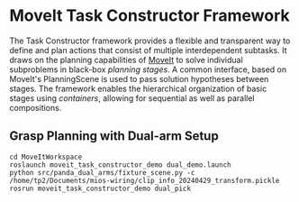 # MoveIt Task Constructor Framework

The Task Constructor framework provides a flexible and transparent way to define and plan actions that consist of multiple interdependent subtasks.
It draws on the planning capabilities of [MoveIt](https://moveit.ros.org/) to solve individual subproblems in black-box *planning stages*.
A common interface, based on MoveIt's PlanningScene is used to pass solution hypotheses between stages.
The framework enables the hierarchical organization of basic stages using *containers*, allowing for sequential as well as parallel compositions.

## Grasp Planning with Dual-arm Setup
```
cd MoveItWorkspace
roslaunch moveit_task_constructor_demo dual_demo.launch
python src/panda_dual_arms/fixture_scene.py -c /home/tp2/Documents/mios-wiring/clip_info_20240429_transform.pickle
rosrun moveit_task_constructor_demo dual_pick
```